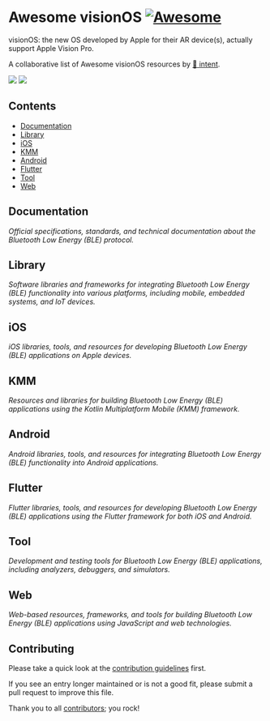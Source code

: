 # Awesome visionOS [![Awesome](https://awesome.re/badge-flat.svg)](https://awesome.re)

visionOS: the new OS developed by Apple for their AR device(s), actually support Apple Vision Pro.

A collaborative list of Awesome visionOS resources by [🔴 intent](https://withintent.com).


![](https://img.shields.io/badge/Contents-0-green) ![](https://img.shields.io/github/last-commit/dotintent/awesome-ble/main)

## Contents

- [Documentation](#documentation)
- [Library](#library)
- [iOS](#ios)
- [KMM](#kmm)
- [Android](#android)
- [Flutter](#flutter)
- [Tool](#tool)
- [Web](#web)

## Documentation
_Official specifications, standards, and technical documentation about the Bluetooth Low Energy (BLE) protocol._


## Library
_Software libraries and frameworks for integrating Bluetooth Low Energy (BLE) functionality into various platforms, including mobile, embedded systems, and IoT devices._


## iOS
_iOS libraries, tools, and resources for developing Bluetooth Low Energy (BLE) applications on Apple devices._


## KMM
_Resources and libraries for building Bluetooth Low Energy (BLE) applications using the Kotlin Multiplatform Mobile (KMM) framework._


## Android
_Android libraries, tools, and resources for integrating Bluetooth Low Energy (BLE) functionality into Android applications._


## Flutter
_Flutter libraries, tools, and resources for developing Bluetooth Low Energy (BLE) applications using the Flutter framework for both iOS and Android._


## Tool
_Development and testing tools for Bluetooth Low Energy (BLE) applications, including analyzers, debuggers, and simulators._


## Web
_Web-based resources, frameworks, and tools for building Bluetooth Low Energy (BLE) applications using JavaScript and web technologies._



## Contributing

Please take a quick look at the [contribution guidelines](.github/CONTRIBUTING.md) first.

If you see an entry longer maintained or is not a good fit, please submit a pull request to improve this file.

Thank you to all [contributors](https://github.com/dotintent/awesome-visionos/graphs/contributors); you rock!
